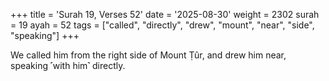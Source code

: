 +++
title = 'Surah 19, Verses 52'
date = '2025-08-30'
weight = 2302
surah = 19
ayah = 52
tags = ["called", "directly", "drew", "mount", "near", "side", "speaking"]
+++

We called him from the right side of Mount Ṭûr, and drew him near, speaking ˹with him˺ directly.